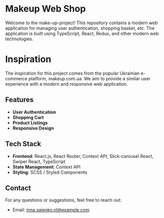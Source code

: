 # Makeup Web Shop

Welcome to the make-up-project! This repository contains a modern web application for managing user authentication, shopping basket, etc. The application is built using TypeScript, React, Redux, and other modern web technologies.

# Inspiration

The inspiration for this project comes from the popular Ukrainian e-commerce platform, makeup.com.ua. We aim to provide a similar user experience with a modern and responsive web application.

## Features

- **User Authentication** 
- **Shopping Cart**
- **Product Listings**
- **Responsive Design**

## Tech Stack

- **Frontend**: React.js, React Router, Context API, Slick-carousel React, Swiper React, TypeScript
- **State Management**: Context API
- **Styling**: SCSS / Styled Components


## Contact

For any questions or suggestions, feel free to reach out:
- Email: inna.saienko.nl@example.com
